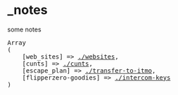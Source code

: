 # _notes
some notes

<pre>
Array
(
    [web_sites] => <a href="//sunnycapt.github.io/_notes/websites.html">./websites</a>,
    [cunts] => <a href="//sunnycapt.github.io/_notes/cunts.html">./cunts</a>,
    [escape_plan] => <a href="//sunnycapt.github.io/_notes/transfer-to-itmo.html">./transfer-to-itmo</a>,
    [flipperzero-goodies] => <a target="_blank" href="//wetox-team.github.io/flipperzero-goodies/intercom-keys/">./intercom-keys</a>
)
</pre>
